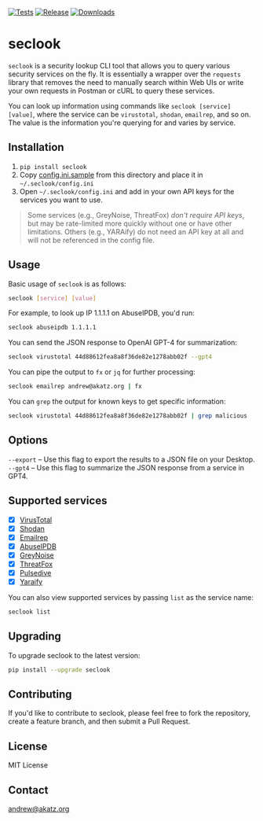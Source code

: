 [![Tests](https://github.com/ackatz/seclook-cli/actions/workflows/ci.yml/badge.svg)](https://github.com/ackatz/seclook-cli/actions/workflows/ci.yml)
[![Release](https://github.com/ackatz/seclook-cli/actions/workflows/cd.yml/badge.svg)](https://github.com/ackatz/seclook-cli/actions/workflows/cd.yml)
[![Downloads](https://static.pepy.tech/badge/seclook)](https://pepy.tech/project/seclook)

# seclook

`seclook` is a security lookup CLI tool that allows you to query various security services on the fly. It is essentially a wrapper over the `requests` library that removes the need to manually search within Web UIs or write your own requests in Postman or cURL to query these services.

You can look up information using commands like `seclook [service] [value]`, where the service can be `virustotal`, `shodan`, `emailrep`, and so on. The value is the information you're querying for and varies by service.

## Installation

1. `pip install seclook`
2. Copy [config.ini.sample](https://github.com/ackatz/seclook/blob/main/config.ini.sample) from this directory and place it in `~/.seclook/config.ini`
3. Open `~/.seclook/config.ini` and add in your own API keys for the services you want to use. 

> Some services (e.g., GreyNoise, ThreatFox) _don't require API keys_, but may be rate-limited more quickly without one or have other limitations. Others (e.g., YARAify) do not need an API key at all and will not be referenced in the config file.

## Usage

Basic usage of `seclook` is as follows:

```bash
seclook [service] [value]
```

For example, to look up IP 1.1.1.1 on AbuseIPDB, you'd run:

```bash
seclook abuseipdb 1.1.1.1
```

You can send the JSON response to OpenAI GPT-4 for summarization:

```bash
seclook virustotal 44d88612fea8a8f36de82e1278abb02f --gpt4
```

You can pipe the output to `fx` or `jq` for further processing:

```bash
seclook emailrep andrew@akatz.org | fx
```

You can `grep` the output for known keys to get specific information:

```bash
seclook virustotal 44d88612fea8a8f36de82e1278abb02f | grep malicious
```

## Options

`--export` – Use this flag to export the results to a JSON file on your Desktop.  
`--gpt4` – Use this flag to summarize the JSON response from a service in GPT4.

## Supported services

- [x] [VirusTotal](https://virustotal.com/)
- [x] [Shodan](https://www.shodan.io/)
- [x] [Emailrep](https://emailrep.io/)
- [x] [AbuseIPDB](https://www.abuseipdb.com/)
- [x] [GreyNoise](https://www.greynoise.io/)
- [x] [ThreatFox](https://threatfox.abuse.ch/)
- [x] [Pulsedive](https://pulsedive.com/)
- [x] [Yaraify](https://yaraify.abuse.ch/)

You can also view supported services by passing `list` as the service name:

```bash 
seclook list
```

## Upgrading

To upgrade seclook to the latest version:

```bash
pip install --upgrade seclook
```

## Contributing

If you'd like to contribute to seclook, please feel free to fork the repository, create a feature branch, and then submit a Pull Request.

## License

MIT License

## Contact

[andrew@akatz.org](mailto:andrew@akatz.org)



